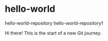 # hello-world
hello-world-repository
hello-world-repository1

Hi there! This is the start of a new Git journey.

